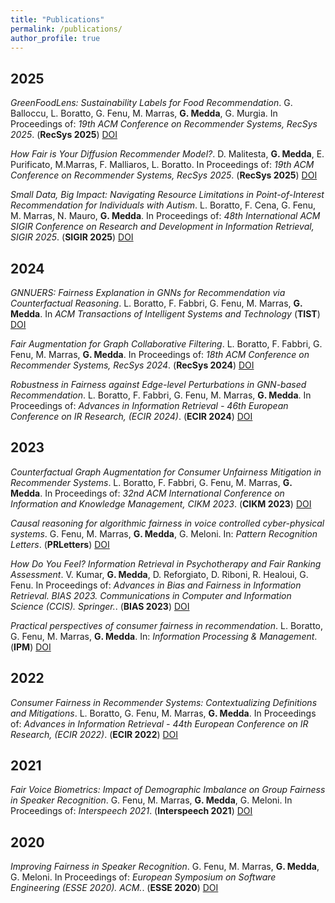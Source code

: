 ```yaml
---
title: "Publications"
permalink: /publications/
author_profile: true
---
```


## 2025

*GreenFoodLens: Sustainability Labels for Food Recommendation*.
G. Balloccu, L. Boratto, G. Fenu, M. Marras, **G. Medda**, G. Murgia. In Proceedings of: *19th ACM Conference on Recommender Systems, RecSys 2025*. (**RecSys 2025**) [DOI](https://doi.org/10.1145/3705328.3748165)

*How Fair is Your Diffusion Recommender Model?*.
D. Malitesta, **G. Medda**, E. Purificato, M.Marras, F. Malliaros, L. Boratto. In Proceedings of: *19th ACM Conference on Recommender Systems, RecSys 2025*. (**RecSys 2025**) [DOI](https://doi.org/10.1145/3705328.3759318)

*Small Data, Big Impact: Navigating Resource Limitations in Point-of-Interest Recommendation for Individuals with Autism*.
L. Boratto, F. Cena, G. Fenu, M. Marras, N. Mauro, **G. Medda**. In Proceedings of: *48th International ACM SIGIR Conference on Research and Development in Information Retrieval, SIGIR 2025*. (**SIGIR 2025**) [DOI](https://doi.org/10.1145/3726302.3730269)

## 2024

*GNNUERS: Fairness Explanation in GNNs for Recommendation via Counterfactual Reasoning*.
L. Boratto, F. Fabbri, G. Fenu, M. Marras, **G. Medda**. In *ACM Transactions of Intelligent Systems and Technology* (**TIST**) [DOI](https://doi.org/10.1145/3655631)

*Fair Augmentation for Graph Collaborative Filtering*.
L. Boratto, F. Fabbri, G. Fenu, M. Marras, **G. Medda**. In Proceedings of: *18th ACM Conference on Recommender Systems, RecSys 2024*. (**RecSys 2024**) [DOI](https://doi.org/10.1145/3640457.3688064)

*Robustness in Fairness against Edge-level Perturbations in GNN-based Recommendation*.
L. Boratto, F. Fabbri, G. Fenu, M. Marras, **G. Medda**. In Proceedings of: *Advances in Information Retrieval - 46th European Conference on IR Research, (ECIR 2024)*. (**ECIR 2024**) [DOI](https://doi.org/10.1007/978-3-031-56063-7_3)

## 2023

*Counterfactual Graph Augmentation for Consumer Unfairness Mitigation in Recommender Systems*.
L. Boratto, F. Fabbri, G. Fenu, M. Marras, **G. Medda**. In Proceedings of: *32nd ACM International Conference on Information and Knowledge Management, CIKM 2023*. (**CIKM 2023**) [DOI](https://doi.org/10.1145/3583780.3615165)

*Causal reasoning for algorithmic fairness in voice controlled cyber-physical systems*.
G. Fenu, M. Marras, **G. Medda**, G. Meloni. In: *Pattern Recognition Letters*. (**PRLetters**) [DOI](https://doi.org/10.1016/j.patrec.2023.03.014)

*How Do You Feel? Information Retrieval in Psychotherapy and Fair Ranking Assessment*.
V. Kumar, **G. Medda**, D. Reforgiato, D. Riboni, R. Healoui, G. Fenu. In Proceedings of: *Advances in Bias and Fairness in Information Retrieval. BIAS 2023. Communications in Computer and Information Science (CCIS). Springer.*. (**BIAS 2023**) [DOI](https://doi.org/10.1007/978-3-031-37249-0_10)

*Practical perspectives of consumer fairness in recommendation*.
L. Boratto, G. Fenu, M. Marras, **G. Medda**. In: *Information Processing & Management*. (**IPM**) [DOI](https://doi.org/10.1016/j.ipm.2022.103208)

## 2022

*Consumer Fairness in Recommender Systems: Contextualizing Definitions and Mitigations*.
L. Boratto, G. Fenu, M. Marras, **G. Medda**. In Proceedings of: *Advances in Information Retrieval - 44th European Conference on IR Research, (ECIR 2022)*. (**ECIR 2022**) [DOI](https://doi.org/10.1007/978-3-030-99736-6_37)

## 2021

*Fair Voice Biometrics: Impact of Demographic Imbalance on Group Fairness in Speaker Recognition*.
G. Fenu, M. Marras, **G. Medda**, G. Meloni. In Proceedings of: *Interspeech 2021*. (**Interspeech 2021**) [DOI](https://doi.org/10.21437/interspeech.2021-1857)

## 2020

*Improving Fairness in Speaker Recognition*.
G. Fenu, M. Marras, **G. Medda**, G. Meloni. In Proceedings of: *European Symposium on Software Engineering (ESSE 2020). ACM.*. (**ESSE 2020**) [DOI](https://doi.org/10.1145/3393822.3432325)

